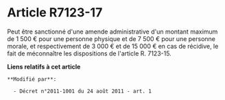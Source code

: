 # Article R7123-17

Peut être sanctionné d'une amende administrative d'un montant maximum de 1 500 € pour une personne physique et de 7 500 €
pour une personne morale, et respectivement de 3 000 € et de 15 000 € en cas de récidive, le fait de méconnaître les
dispositions de l'article R. 7123-15.

**Liens relatifs à cet article**

	**Modifié par**:

	  - Décret n°2011-1001 du 24 août 2011 - art. 1

